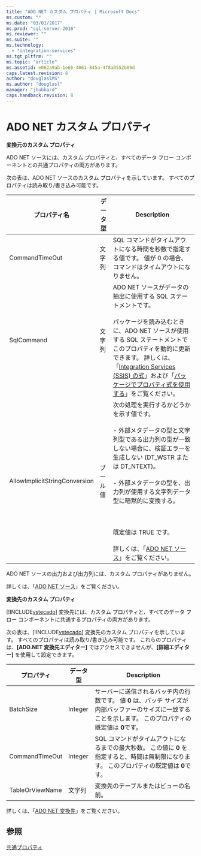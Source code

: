 ```yaml
---
title: "ADO NET カスタム プロパティ | Microsoft Docs"
ms.custom: ""
ms.date: "03/01/2017"
ms.prod: "sql-server-2016"
ms.reviewer: ""
ms.suite: ""
ms.technology: 
  - "integration-services"
ms.tgt_pltfrm: ""
ms.topic: "article"
ms.assetid: e062a9ab-1e6b-4061-845a-4f8a0552b09d
caps.latest.revision: 8
author: "douglaslMS"
ms.author: "douglasl"
manager: "jhubbard"
caps.handback.revision: 8
---
```

# ADO NET カスタム プロパティ
  **変換元のカスタム プロパティ**  
  
 ADO NET ソースには、カスタム プロパティと、すべてのデータ フロー コンポーネントとの共通プロパティの両方があります。  
  
 次の表は、ADO NET ソースのカスタム プロパティを示しています。 すべてのプロパティは読み取り/書き込み可能です。  
  
|プロパティ名|データ型|Description|  
|-------------------|---------------|-----------------|  
|CommandTimeOut|文字列|SQL コマンドがタイムアウトになる時間を秒数で指定する値です。 値が 0 の場合、コマンドはタイムアウトになりません。|  
|SqlCommand|文字列|ADO NET ソースがデータの抽出に使用する SQL ステートメントです。<br /><br /> パッケージを読み込むときに、ADO NET ソースが使用する SQL ステートメントでこのプロパティを動的に更新できます。 詳しくは、「[Integration Services &#40;SSIS&#41; の式](../../integration-services/expressions/integration-services-ssis-expressions.md)」および「[パッケージでプロパティ式を使用する](../../integration-services/expressions/use-property-expressions-in-packages.md)」をご覧ください。|  
|AllowImplicitStringConversion|ブール値|次の処理を実行するかどうかを示す値です。<br /><br /> - 外部メタデータの型と文字列型である出力列の型が一致しない場合に、検証エラーを生成しない (DT_WSTR または DT_NTEXT)。<br /><br /> - 外部メタデータの型を、出力列が使用する文字列データ型に暗黙的に変換する。<br /><br /> <br /><br /> 既定値は TRUE です。<br /><br /> 詳しくは、「[ADO NET ソース](../../integration-services/data-flow/ado-net-source.md)」をご覧ください。|  
  
 ADO NET ソースの出力および出力列には、カスタム プロパティがありません。  
  
 詳しくは、「[ADO NET ソース](../../integration-services/data-flow/ado-net-source.md)」をご覧ください。  
  
 **変換先のカスタム プロパティ**  
  
 [!INCLUDE[vstecado](../../includes/vstecado-md.md)] 変換先には、カスタム プロパティと、すべてのデータ フロー コンポーネントに共通するプロパティの両方があります。  
  
 次の表は、[!INCLUDE[vstecado](../../includes/vstecado-md.md)] 変換先のカスタム プロパティを示しています。 すべてのプロパティは読み取り/書き込み可能です。 これらのプロパティは、**[ADO.NET 変換先エディター]** ではアクセスできませんが、**[詳細エディター]** を使用して設定できます。  
  
|プロパティ|データ型|Description|  
|--------------|---------------|-----------------|  
|BatchSize|Integer|サーバーに送信されるバッチ内の行数です。 値 **0** は、バッチ サイズが内部バッファーのサイズに一致することを示します。 このプロパティの既定値は **0**です。|  
|CommandTimeOut|Integer|SQL コマンドがタイムアウトになるまでの最大秒数。 この値に **0** を指定すると、時間は無制限になります。 このプロパティの既定値は **0**です。|  
|TableOrViewName|文字列|変換先のテーブルまたはビューの名前。|  
  
 詳しくは、「[ADO NET 変換先](../../integration-services/data-flow/ado-net-destination.md)」をご覧ください。  
  
## 参照  
 [共通プロパティ](../Topic/Common%20Properties.md)  
  
  